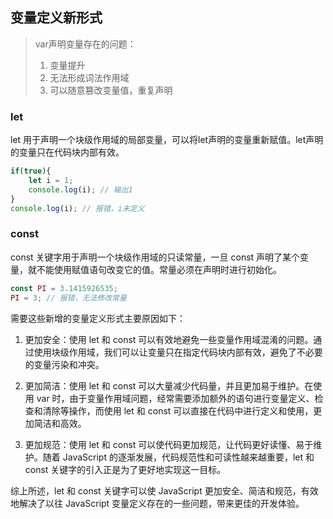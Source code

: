 
## 变量定义新形式

> var声明变量存在的问题：
> 1. 变量提升
> 2. 无法形成词法作用域
> 3. 可以随意篡改变量值，重复声明

### let
let 用于声明一个块级作用域的局部变量，可以将let声明的变量重新赋值。let声明的变量只在代码块内部有效。
```js
if(true){
	let i = 1;
	console.log(i); // 输出1
}
console.log(i); // 报错，i未定义
```

### const
const 关键字用于声明一个块级作用域的只读常量，一旦 const 声明了某个变量，就不能使用赋值语句改变它的值。常量必须在声明时进行初始化。
```js
const PI = 3.1415926535;
PI = 3; // 报错，无法修改常量
```

需要这些新增的变量定义形式主要原因如下：

1. 更加安全：使用 let 和 const 可以有效地避免一些变量作用域混淆的问题。通过使用块级作用域，我们可以让变量只在指定代码块内部有效，避免了不必要的变量污染和冲突。

2. 更加简洁：使用 let 和 const 可以大量减少代码量，并且更加易于维护。在使用 var 时，由于变量作用域问题，经常需要添加额外的语句进行变量定义、检查和清除等操作，而使用 let 和 const 可以直接在代码中进行定义和使用，更加简洁和高效。

3. 更加规范：使用 let 和 const 可以使代码更加规范，让代码更好读懂、易于维护。随着 JavaScript 的逐渐发展，代码规范性和可读性越来越重要，let 和 const 关键字的引入正是为了更好地实现这一目标。

综上所述，let 和 const 关键字可以使 JavaScript 更加安全、简洁和规范，有效地解决了以往 JavaScript 变量定义存在的一些问题，带来更佳的开发体验。

